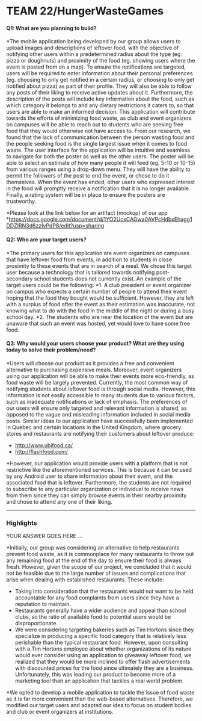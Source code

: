 # TEAM 22/HungerWasteGames

#### Q1: What are you planning to build?

 *The mobile application being developed by our group allows users to upload images and descriptions of leftover food, with the objective of notifying other users 
 within a predetermined radius about the type (eg. pizza or doughnuts) and proximity of the food (eg. showing users where the event is posted from on a map). 
 To ensure the notifications are targeted, users will be required to enter information about their personal preferences (eg. choosing to only get notified in a 
 certain radius, or choosing to only get notified about pizza) as part of their profile. They will also be able to follow any posts of their liking to receive 
 active updates about it. Furthermore, the description of the posts will include key information about the food, such as which category it belongs to and any dietary 
 restrictions it caters to, so that users are able to make an informed decision. This application will contribute towards the efforts of minimizing food waste, as club 
 and event organizers on campuses will be able to reach out to students who are seeking free food that they would otherwise not have access to. From our research, we found 
 that the lack of communication between the person wasting food and the people seeking food is the single largest issue when it comes to food waste. The user interface for 
 the application will be intuitive and seamless to navigate for both the poster as well as the other users. The poster will be able to select an estimate of how many people 
 it will feed (eg. 5-10 or 10-15) from various ranges using a drop-down menu. They will have the ability to permit the followers of the post to end the event, or chose to do it 
 themselves. When the event has ended, other users who expressed interest in the food will promptly receive a notification that it is no longer available. Finally, a rating system 
 will be in place to ensure the posters are trustworthy. 
 
 *Please look at the link below for an artifact (mockup) of our app 
 *https://docs.google.com/document/d/1YO2UcxCAGwa0AVPcHdbxEhagg1DDZIRN3d6zzIvPdP8/edit?usp=sharing



#### Q2: Who are your target users?

 *The primary users for this application are event organizers on campuses that have leftover food from events, in addition to students in close proximity to these events that are 
  in search of a meal. We chose this target user because a technology that is tailored towards notifying post-secondary school students does not currently exist. An example of the 
  target users could be the following:
  *1. A club president or event organizer on campus who expects a certain number of people to attend their event hoping that the food they bought would be sufficient. However, they 
      are left with a surplus of food after the event as their estimation was inaccurate, not knowing what to do with the food in the middle of the night or during a busy school day. 
  *2. The students who are near the location of the event but are unaware that such an event was hosted, yet would love to have some free food. 



#### Q3: Why would your users choose your product? What are they using today to solve their problem/need?

 *Users will choose our product as it provides a free and convenient alternative to purchasing expensive meals. Moreover, event organizers using our application will be able to make their 
  events more eco-friendly, as food waste will be largely prevented. Currently, the most common way of notifying students about leftover food is through social media. However, this information 
  is not easily accessible to many students due to various factors, such as inadequate notifications or lack of emphasis. The preferences of our users will ensure only targeted and relevant 
  information is shared, as opposed to the vague and misleading information included in social media posts. Similar ideas to our application have successfully been implemented in Quebec and certain 
  locations in the United Kingdom, where grocery stores and restaurants are notifying their customers about leftover produce:
   * http://www.ubifood.ca/
   * http://flashfood.com/
   
 *However, our application would provide users with a platform that is not restrictive like the aforementioned services. This is because it can be used by any Android user to share information about 
  their event, and the associated food that is leftover. Furthermore, the students are not required to subscribe to any particular organization or individual to receive news from them since they can 
  simply browse events in their nearby proximity and chose to attend any one of their liking.



----

### Highlights

YOUR ANSWER GOES HERE ...

 *Initially, our group was considering an alternative to help restaurants prevent food waste, as it is commonplace for many restaurants to throw out any remaining food at the end of the day to ensure 
  their food is always fresh. However, given the scope of our project, we concluded that it would not be feasible due to the large number of issues and complications that arise when dealing with established 
  restaurants. These include: 
  * Taking into consideration that the restaurants would not want to be held accountable for any food complaints from users since they have a reputation to maintain. 
  * Restaurants generally have a wider audience and appeal than school clubs, so the ratio of available food to potential users would be disproportionate.
  * We were considering targeting bakeries such as Tim Hortons since they specialize in producing a specific food category that is relatively less perishable than the typical restaurant food. However, upon 
    consulting with a Tim Hortons employee about whether organizations of its nature would ever consider using an application to giveaway leftover food, we realized that they would be more inclined to offer 
	flash advertisements with discounted prices for the food since ultimately they are a business. Unfortunately, this was leading our product to become more of a marketing tool than an application that tackles 
	a real world problem.

 *We opted to develop a mobile application to tackle the issue of food waste as it is far more convenient than the web-based alternatives. Therefore, we modified our target users and adapted our idea to focus 
  on student bodies and club or event organizers at institutions.
